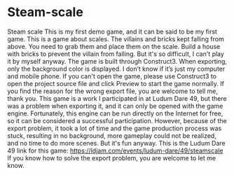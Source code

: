 # Steam-scale
Steam scale This is my first demo game, and it can be said to be my first game. This is a game about scales. The villains and bricks kept falling from above. You need to grab them and place them on the scale. Build a house with bricks to prevent the villain from falling. But it's so difficult, I can't play it by myself anyway. The game is built through Construct3. When exporting, only the background color is displayed. I don’t know if it’s just my computer and mobile phone. If you can't open the game, please use Construct3 to open the project source file and click Preview to start the game normally. If you find the reason for the wrong export file, you are welcome to tell me, thank you.
This game is a work I participated in at Ludum Dare 49, but there was a problem when exporting it, and it can only be opened with the game engine. Fortunately, this engine can be run directly on the Internet for free, so it can be considered a successful participation.
However, because of the export problem, it took a lot of time and the game production process was stuck, resulting in no background, more gameplay could not be realized, and no time to do more scenes.
But it's fun anyway.
This is the Ludum Dare 49 link for this game: https://ldjam.com/events/ludum-dare/49/steamscale
If you know how to solve the export problem, you are welcome to let me know. 
